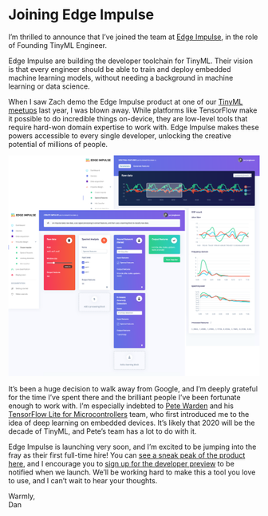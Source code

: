 # Joining Edge Impulse

I’m thrilled to announce that I’ve joined the team at [Edge Impulse](https://edgeimpulse.com/), in the role of Founding TinyML Engineer.

Edge Impulse are building the developer toolchain for TinyML. Their vision is that every engineer should be able to train and deploy embedded machine learning models, without needing a background in machine learning or data science.

When I saw Zach demo the Edge Impulse product at one of our [TinyML meetups](https://tinymlsummit.org/#meetups) last year, I was blown away. While platforms like TensorFlow make it possible to do incredible things on-device, they are low-level tools that require hard-won domain expertise to work with. Edge Impulse makes these powers accessible to every single developer, unlocking the creative potential of millions of people.

![](/images/screenshot-studio.png "Screenshots of the Edge Impulse UI")

It’s been a huge decision to walk away from Google, and I’m deeply grateful for the time I’ve spent there and the brilliant people I’ve been fortunate enough to work with. I’m especially indebted to [Pete Warden](https://twitter.com/petewarden) and his [TensorFlow Lite for Microcontrollers](https://www.tensorflow.org/lite/microcontrollers) team, who first introduced me to the idea of deep learning on embedded devices. It’s likely that 2020 will be the decade of TinyML, and Pete’s team has a lot to do with it.

Edge Impulse is launching very soon, and I’m excited to be jumping into the fray as their first full-time hire! You can [see a sneak peak of the product here](https://www.linkedin.com/pulse/happy-holidays-from-edge-impulse-sneak-peek-where-meet-jan-jongboom/), and I encourage you to [sign up for the developer preview](https://share.hsforms.com/189Tf6w9lRgeXMv-Zs3-Vhw3sk4v) to be notified when we launch. We’ll be working hard to make this a tool you love to use, and I can’t wait to hear your thoughts.

Warmly,  
Dan
